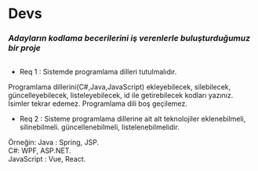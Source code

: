 # Devs
###
### *Adayların kodlama becerilerini iş verenlerle buluşturduğumuz bir proje*
##

- Req 1 : Sistemde programlama dilleri tutulmalıdır.

Programlama dillerini(C#,Java,JavaScript) ekleyebilecek, silebilecek, güncelleyebilecek, listeleyebilecek, id ile getirebilecek kodları yazınız.
İsimler tekrar edemez.
Programlama dili boş geçilemez.

- Req 2 : Sisteme programlama dillerine ait alt teknolojiler eklenebilmeli, silinebilmeli. güncellenebilmeli, listelenebilmelidir.

Örneğin: Java : Spring, JSP. <br/>
C#: WPF, ASP.NET. <br/>
JavaScript : Vue, React.
